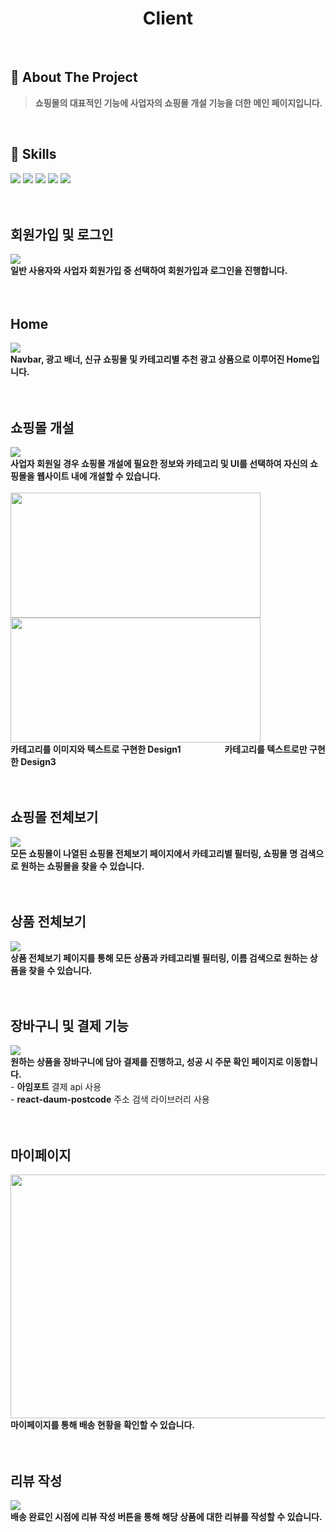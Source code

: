 <div align="center">
  <h1>Client</h1>
</div>
  <br />
  
  ## 📝 About The Project
> <b>쇼핑몰의 대표적인 기능에 사업자의 쇼핑몰 개설 기능을 더한 메인 페이지입니다.</b>
  <br />
  
  ## 💪 Skills
<img src="https://img.shields.io/badge/React-20232A?style=for-the-badge&logo=react&logoColor=61DAFB"/> <img src="https://img.shields.io/badge/Redux-593D88?style=for-the-badge&logo=redux&logoColor=white"/> <img src="https://img.shields.io/badge/firebase-ffca28?style=for-the-badge&logo=firebase&logoColor=black"/> <img src="https://img.shields.io/badge/styled--components-DB7093?style=for-the-badge&logo=styled-components&logoColor=white"/>
<img src="https://img.shields.io/badge/Material%20UI-007FFF?style=for-the-badge&logo=mui&logoColor=white"/>
  <br />
  <br />
  <br />
  <h2>회원가입 및 로그인</h2>
<div>
  <img src="https://user-images.githubusercontent.com/83646986/214995013-b54e0ea7-977c-43d5-a19b-08fde254efb5.gif" /><br />
  <b>일반 사용자와 사업자 회원가입 중 선택하여 회원가입과 로그인을 진행합니다.</b>
</div>
<br />
<br />
<h2>Home</h2>
<div>
  <img src="https://user-images.githubusercontent.com/83646986/214994449-25067fa8-2a58-4f3c-95c9-d069a8631188.gif" /><br />
  <b>Navbar, 광고 배너, 신규 쇼핑몰 및 카테고리별 추천 광고 상품으로 이루어진 Home입니다.</b>
</div>
<br />
<br />
<h2>쇼핑몰 개설</h2>
<div>
  <img src="https://user-images.githubusercontent.com/83646986/214995196-73495c64-c51a-480b-ab67-c7e21489d840.gif" /><br />
  <b>사업자 회원일 경우 쇼핑몰 개설에 필요한 정보와 카테고리 및 UI를 선택하여 자신의 쇼핑몰을 웹사이트 내에 개설할 수 있습니다. </b>
</div>
<br />
<div>
  <img src="https://user-images.githubusercontent.com/83646986/214995764-0f962643-3b0f-449e-8c77-a9d5df08b73a.png" width="400px" height="200px" /> <img src="https://user-images.githubusercontent.com/83646986/214995750-cb41aee3-dd18-41fb-abe7-a3ad98cda988.png" width="400px" height="200px" /> <br />
  <b>카테고리를 이미지와 텍스트로 구현한 Design1</b>     <b>카테고리를 텍스트로만 구현한 Design3</b>
</div>
<br />
<br />
<h2>쇼핑몰 전체보기</h2>
<div>
  <img src="https://user-images.githubusercontent.com/83646986/214998007-a843e58f-5cac-403d-93a9-d8221ec1bf82.gif" /><br />
  <b>모든 쇼핑몰이 나열된 쇼핑몰 전체보기 페이지에서 카테고리별 필터링, 쇼핑몰 명 검색으로 원하는 쇼핑몰을 찾을 수 있습니다.</b>
</div>
<br />
<br />
<h2>상품 전체보기</h2>
<div>
  <img src="https://user-images.githubusercontent.com/83646986/214998741-0ff08531-3d52-4c48-9cbc-df0053893e87.gif" /><br />
  <b>상품 전체보기 페이지를 통해 모든 상품과 카테고리별 필터링, 이름 검색으로 원하는 상품을 찾을 수 있습니다.</b>
</div>
<br />
<br />
<h2>장바구니 및 결제 기능</h2>
<div>
  <img src="https://user-images.githubusercontent.com/83646986/215000842-a81a7d47-0a18-45c5-b88a-554737099416.gif" /><br />
   <b>원하는 상품을 장바구니에 담아 결제를 진행하고, 성공 시 주문 확인 페이지로 이동합니다.</b><br />
   - <b>아임포트</b> 결제 api 사용<br />
   - <b>react-daum-postcode</b> 주소 검색 라이브러리 사용
</div>
<br />
<br />
<h2>마이페이지</h2>
<div>
  <img src="https://user-images.githubusercontent.com/83646986/215001256-d7d25370-6ea3-49e1-8344-0cf9d15225c3.png" width="800px" height="390px" /><br />
   <b>마이페이지를 통해 배송 현황을 확인할 수 있습니다.</b><br />
</div>
<br />
<br />
<h2>리뷰 작성</h2>
<div>
  <img src="https://user-images.githubusercontent.com/83646986/215001665-4061a9ad-51dd-46ca-8340-bc35c4063a8d.gif" /><br />
   <b>배송 완료인 시점에 리뷰 작성 버튼을 통해 해당 상품에 대한 리뷰를 작성할 수 있습니다.</b>
</div>
